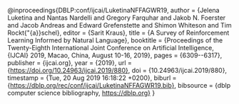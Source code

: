 @inproceedings{DBLP:conf/ijcai/LuketinaNFFAGWR19,
  author    = {Jelena Luketina and
               Nantas Nardelli and
               Gregory Farquhar and
               Jakob N. Foerster and
               Jacob Andreas and
               Edward Grefenstette and
               Shimon Whiteson and
               Tim Rockt{\"{a}}schel},
  editor    = {Sarit Kraus},
  title     = {A Survey of Reinforcement Learning Informed by Natural Language},
  booktitle = {Proceedings of the Twenty-Eighth International Joint Conference on
               Artificial Intelligence, {IJCAI} 2019, Macao, China, August 10-16,
               2019},
  pages     = {6309--6317},
  publisher = {ijcai.org},
  year      = {2019},
  url       = {https://doi.org/10.24963/ijcai.2019/880},
  doi       = {10.24963/ijcai.2019/880},
  timestamp = {Tue, 20 Aug 2019 16:18:22 +0200},
  biburl    = {https://dblp.org/rec/conf/ijcai/LuketinaNFFAGWR19.bib},
  bibsource = {dblp computer science bibliography, https://dblp.org}
}